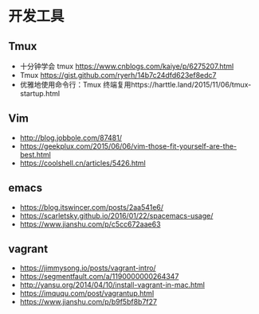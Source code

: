 # 开发工具

## Tmux


- 十分钟学会 tmux https://www.cnblogs.com/kaiye/p/6275207.html
- Tmux https://gist.github.com/ryerh/14b7c24dfd623ef8edc7
- 优雅地使用命令行：Tmux 终端复用https://harttle.land/2015/11/06/tmux-startup.html

## Vim

- http://blog.jobbole.com/87481/
- https://geekplux.com/2015/06/06/vim-those-fit-yourself-are-the-best.html
- https://coolshell.cn/articles/5426.html

## emacs

- https://blog.itswincer.com/posts/2aa541e6/
- https://scarletsky.github.io/2016/01/22/spacemacs-usage/
- https://www.jianshu.com/p/c5cc672aae63


## vagrant

- https://jimmysong.io/posts/vagrant-intro/
- https://segmentfault.com/a/1190000000264347
- http://yansu.org/2014/04/10/install-vagrant-in-mac.html
- https://imququ.com/post/vagrantup.html
- https://www.jianshu.com/p/b9f5bf8b7f27
